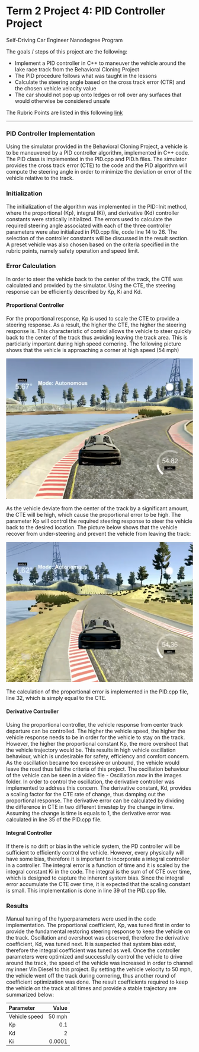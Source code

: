 # **Term 2 Project 4: PID Controller Project**
Self-Driving Car Engineer Nanodegree Program

The goals / steps of this project are the following:

* Implement a PID controller in C++ to maneuver the vehicle around the lake race track from the Behavioral Cloning Project
* The PID procedure follows what was taught in the lessons
* Calculate the steering angle based on the cross track error (CTR) and the chosen vehicle velocity value
* The car should not pop up onto ledges or roll over any surfaces that would otherwise be considered unsafe


[//]: # (Image References)

[image1]: ./images/High_Speed_Cornering.png "HSC"
[image2]: ./images/Recovering.png "Recover"



The Rubric Points are listed in this following [link](https://review.udacity.com/#!/rubrics/824/view)   

---

### PID Controller Implementation

Using the simulator provided in the Behavioral Cloning Project, a vehicle is to be maneuvered by a PID controller algorithm, implemented in C++ code.  The PID class is implemented in the PID.cpp and PID.h files.  The simulator provides the cross track error (CTE) to the code and the PID algorithm will compute the steering angle in order to minimize the deviation or error of the vehicle relative to the track.  

### Initialization

The initialization of the algorithm was implemented in the PID::Init method, where the proportional (Kp), integral (Ki), and derivative (Kd) controller constants were statically initialized.  The errors used to calculate the required steering angle associated with each of the three controller parameters were also initialized in PID.cpp file, code line 14 to 26.  The selection of the controller constants will be discussed in the result section.  A preset vehicle was also chosen based on the criteria specified in the rubric points, namely safety operation and speed limit.

### Error Calculation

In order to steer the vehicle back to the center of the track, the CTE was calculated and provided by the simulator.  Using the CTE, the steering response can be efficiently described by Kp, Ki and Kd.

#### Proportional Controller

For the proportional response, Kp is used to scale the CTE to provide a steering response.  As a result, the higher the CTE, the higher the steering response is.  This characteristic of control allows the vehicle to steer quickly back to the center of the track thus avoiding leaving the track area.  This is particlarly important during high speed cornering.  The following picture shows that the vehicle is approaching a corner at high speed (54 mph)

![alt text][image1]

As the vehicle deviate from the center of the track by a significant amount, the CTE will be high, which cause the proportional error to be high.  The parameter Kp will control the required steering response to steer the vehicle back to the desired location.  The picture below shows that the vehicle recover from under-steering and prevent the vehicle from leaving the track:

![alt text][image2]

The calculation of the proportional error is implemented in the PID.cpp file, line 32, which is simply equal to the CTE.

#### Derivative Controller

Using the proportional controller, the vehicle response from center track departure can be controlled.  The higher the vehicle speed, the higher the vehicle response needs to be in order for the vehicle to stay on the track.  However, the higher the proportional constant Kp, the more overshoot that the vehicle trajectory would be.  This results in high vehicle oscillation behaviour, which is undesirable for safety, efficiency and comfort concern. As the oscillation became too excessive or unbound, the vehicle would leave the road thus fail the criteria of this project.  The oscillation behaviour of the vehicle can be seen in a video file - Oscillation.mov in the images folder.  In order to control the oscillation, the derivative controller was implemented to address this concern.  The derivative constant, Kd, provides a scaling factor for the CTE rate of change, thus damping out the proportional response.  The derivative error can be calculated by dividing the difference in CTE in two different timestep by the change in time.  Assuming the change is time is equals to 1, the derivative error was calculated in line 35 of the PID.cpp file.  

#### Integral Controller

If there is no drift or bias in the vehicle system, the PD controller will be sufficient to efficiently control the vehicle.  However, every physically will have some bias, therefore it is important to incorporate a integral controller in a controller.  The integral error is a function of time and it is scaled by the integral constant Ki in the code.  The integral is the sum of of CTE over time, which is designed to capture the inherent system bias.  Since the integral error accumulate the CTE over time, it is expected that the scaling constant is small.  This implementation is done in line 39 of the PID.cpp file.

### Results

Manual tuning of the hyperparameters were used in the code implementation.  The proportional coefficient, Kp, was tuned first in order to provide the fundamental restoring steering response to keep the vehicle on the track.  Oscillation and overshoot was observed, therefore the derivative coefficient, Kd, was tuned next.  It is suspected that system bias exist, therefore the integral coefficient was tuned as well.  Once the controller parameters were optimized and successfully control the vehicle to drive around the track, the speed of the vehicle was increased in order to channel my inner Vin Diesel to this project.  By setting the vehicle velocity to 50 mph, the vehicle went off the track during cornering, thus another round of coefficient optimization was done.  The result coefficients required to keep the vehicle on the track at all times and provide a stable trajectory are summarized below: 

| Parameter     |    Value    |
|:--------------|-------------:|
| Vehicle speed            |50 mph        |
| Kp     |    0.1     |
| Kd | 2 |
| Ki | 0.0001 |

